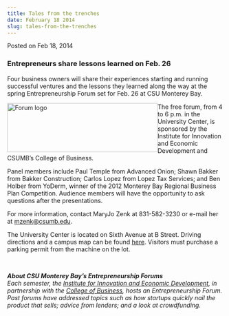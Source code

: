 ```yaml
---
title: Tales from the trenches
date: February 18 2014
slug: tales-from-the-trenches
---
```


 



<span class="date">Posted on Feb 18, 2014    </span>
<h3>Entrepreneurs share lessons learned on Feb. 26</h3>
<p>Four business owners will share their experiences starting and
running successful ventures and the lessons they learned along the
way at the spring Entrepreneurship Forum set for Feb. 26 at CSU
Monterey Bay.</p>
<p><img alt="Forum logo" src="https://news.csumb.edu/sites/default/files/65/attachments/news/images/entrepreneursforum.png" style="width:350px; height:114px; float:left">The free forum,
from 4 to 6 p.m. in the University Center, is sponsored by the
Institute for Innovation and Economic Development and CSUMB&#x2019;s
College of Business.</img></p>
<p>Panel members include Paul Temple from Advanced Onion; Shawn
Bakker from Bakker Construction; Carlos Lopez from Lopez Tax
Services; and Ben Holber from YoDerm, winner of the 2012 Monterey
Bay Regional Business Plan Competition. Audience members will have
the opportunity to ask questions after the presentations.</p>
<p>For more information, contact MaryJo Zenk at 831-582-3230 or
e-mail her at <a href="mailto:mzenk@csumb.edu">mzenk@csumb.edu</a>.</p>
<p>The University Center is located on Sixth Avenue at B Street.
Driving directions and a campus map can be found <a href="https://csumb.edu/maps" rel="nofollow">here</a>. Visitors must
purchase a parking permit from the machine on the lot.</p>
<p>&#xA0;</p>
<p><em><strong>About CSU Monterey Bay&#x2019;s Entrepreneurship
Forums</strong></em><br>
<em>Each semester, the <a href="https://innovation.csumb.edu" rel="nofollow">Institute for Innovation and Economic Development</a>,
in partnership with the <a href="https://csumb.edu/business" rel="nofollow">College of Business</a>, hosts an Entrepreneurship
Forum. Past forums have addressed topics such as how startups
quickly nail the product that sells; advice from lenders; and a
look at crowdfunding.</em><br>
&#xA0;</br></br></p>





```
